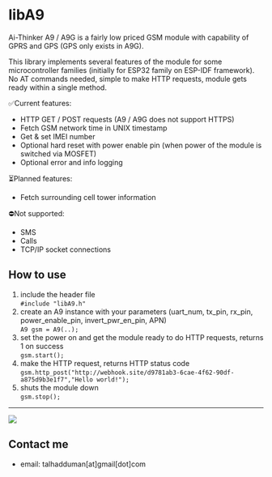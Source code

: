 # libA9
Ai-Thinker A9 / A9G is a fairly low priced GSM module with capability of GPRS and GPS (GPS only exists in A9G).

This library implements several features of the module for some microcontroller families (initially for ESP32 family on ESP-IDF framework).  
No AT commands needed, simple to make HTTP requests, module gets ready within a single method.

✅Current features:
  *  HTTP GET / POST requests (A9 / A9G does not support HTTPS)
  *  Fetch GSM network time in UNIX timestamp
  *  Get & set IMEI number
  *  Optional hard reset with power enable pin (when power of the module is switched via MOSFET)
  *  Optional error and info logging

⏳Planned features:
  *  Fetch surrounding cell tower information 

⛔Not supported: 
  *  SMS
  *  Calls
  *  TCP/IP socket connections

## How to use
  1. include the header file  
     ```#include "libA9.h"```  
  2. create an A9 instance with your parameters (uart_num, tx_pin, rx_pin, power_enable_pin, invert_pwr_en_pin, APN)  
     ```A9 gsm = A9(..);```  
  3. set the power on and get the module ready to do HTTP requests, returns 1 on success  
     ```gsm.start();```  
  4. make the HTTP request, returns HTTP status code  
     ```gsm.http_post("http://webhook.site/d9781ab3-6cae-4f62-90df-a875d9b3e1f7","Hello world!");```  
  5. shuts the module down  
     ```gsm.stop();```  

---
[![](https://visitcount.itsvg.in/api?id=libA9&label=Repo%20views&icon=8)](https://visitcount.itsvg.in)

## Contact me
- email: talhadduman[at]gmail[dot]com

